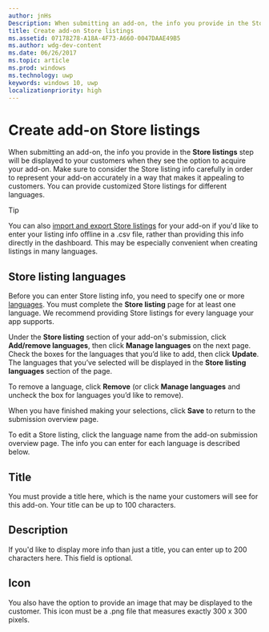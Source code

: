 ```yaml
---
author: jnHs
Description: When submitting an add-on, the info you provide in the Store listings step will be displayed to your customers.
title: Create add-on Store listings
ms.assetid: 07178278-A18A-4F73-A660-0047DAAE49B5
ms.author: wdg-dev-content
ms.date: 06/26/2017
ms.topic: article
ms.prod: windows
ms.technology: uwp
keywords: windows 10, uwp
localizationpriority: high
---
```


# Create add-on Store listings


When submitting an add-on, the info you provide in the **Store listings** step will be displayed to your customers when they see the option to acquire your add-on. Make sure to consider the Store listing info carefully in order to represent your add-on accurately in a way that makes it appealing to customers. You can provide customized Store listings for different languages.

> [!TIP]
> You can also [import and export Store listings](import-and-export-store-listings.md) for your add-on if you'd like to enter your listing info offline in a .csv file, rather than providing this info directly in the dashboard. This may be especially convenient when creating listings in many languages.


## Store listing languages

Before you can enter Store listing info, you need to specify one or more [languages](supported-languages.md). You must complete the **Store listing** page for at least one language. We recommend providing Store listings for every language your app supports.

Under the **Store listing** section of your add-on's submission, click **Add/remove languages**, then click **Manage languages** on the next page. Check the boxes for the languages that you’d like to add, then click **Update**. The languages that you’ve selected will be displayed in the **Store listing languages** section of the page.

To remove a language, click **Remove** (or click **Manage languages** and uncheck the box for languages you’d like to remove). 

When you have finished making your selections, click **Save** to return to the submission overview page.

To edit a Store listing, click the language name from the add-on submission overview page. The info you can enter for each language is described below.

## Title

You must provide a title here, which is the name your customers will see for this add-on. Your title can be up to 100 characters.

## Description

If you'd like to display more info than just a title, you can enter up to 200 characters here. This field is optional.

## Icon

You also have the option to provide an image that may be displayed to the customer. This icon must be a .png file that measures exactly 300 x 300 pixels.

 

 




